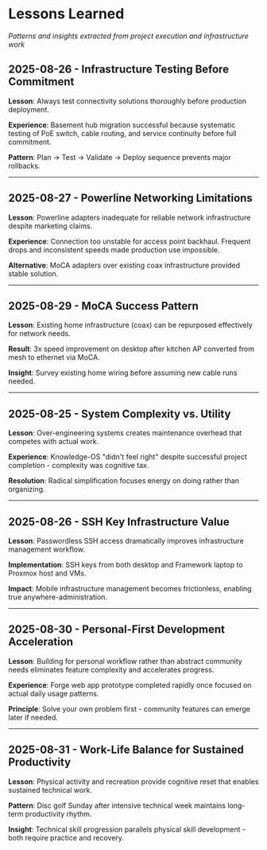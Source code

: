 # Lessons Learned

*Patterns and insights extracted from project execution and infrastructure work*

## 2025-08-26 - Infrastructure Testing Before Commitment
**Lesson**: Always test connectivity solutions thoroughly before production deployment.

**Experience**: Basement hub migration successful because systematic testing of PoE switch, cable routing, and service continuity before full commitment.

**Pattern**: Plan → Test → Validate → Deploy sequence prevents major rollbacks.

---

## 2025-08-27 - Powerline Networking Limitations
**Lesson**: Powerline adapters inadequate for reliable network infrastructure despite marketing claims.

**Experience**: Connection too unstable for access point backhaul. Frequent drops and inconsistent speeds made production use impossible.

**Alternative**: MoCA adapters over existing coax infrastructure provided stable solution.

---

## 2025-08-29 - MoCA Success Pattern
**Lesson**: Existing home infrastructure (coax) can be repurposed effectively for network needs.

**Result**: 3x speed improvement on desktop after kitchen AP converted from mesh to ethernet via MoCA.

**Insight**: Survey existing home wiring before assuming new cable runs needed.

---

## 2025-08-25 - System Complexity vs. Utility
**Lesson**: Over-engineering systems creates maintenance overhead that competes with actual work.

**Experience**: Knowledge-OS "didn't feel right" despite successful project completion - complexity was cognitive tax.

**Resolution**: Radical simplification focuses energy on doing rather than organizing.

---

## 2025-08-26 - SSH Key Infrastructure Value
**Lesson**: Passwordless SSH access dramatically improves infrastructure management workflow.

**Implementation**: SSH keys from both desktop and Framework laptop to Proxmox host and VMs.

**Impact**: Mobile infrastructure management becomes frictionless, enabling true anywhere-administration.

---

## 2025-08-30 - Personal-First Development Acceleration  
**Lesson**: Building for personal workflow rather than abstract community needs eliminates feature complexity and accelerates progress.

**Experience**: Forge web app prototype completed rapidly once focused on actual daily usage patterns.

**Principle**: Solve your own problem first - community features can emerge later if needed.

---

## 2025-08-31 - Work-Life Balance for Sustained Productivity
**Lesson**: Physical activity and recreation provide cognitive reset that enables sustained technical work.

**Pattern**: Disc golf Sunday after intensive technical week maintains long-term productivity rhythm.

**Insight**: Technical skill progression parallels physical skill development - both require practice and recovery.
